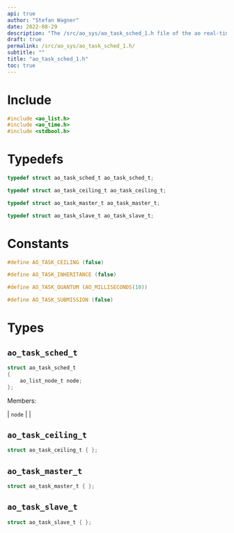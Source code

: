 ```yaml
---
api: true
author: "Stefan Wagner"
date: 2022-08-29
description: "The /src/ao_sys/ao_task_sched_1.h file of the ao real-time operating system."
draft: true
permalink: /src/ao_sys/ao_task_sched_1.h/
subtitle: ""
title: "ao_task_sched_1.h"
toc: true
---
```


# Include

```c
#include <ao_list.h>
#include <ao_time.h>
#include <stdbool.h>
```

# Typedefs

```c
typedef struct ao_task_sched_t ao_task_sched_t;
```

```c
typedef struct ao_task_ceiling_t ao_task_ceiling_t;
```

```c
typedef struct ao_task_master_t ao_task_master_t;
```

```c
typedef struct ao_task_slave_t ao_task_slave_t;
```

# Constants

```c
#define AO_TASK_CEILING (false)
```

```c
#define AO_TASK_INHERITANCE (false)
```

```c
#define AO_TASK_QUANTUM (AO_MILLISECONDS(10))
```

```c
#define AO_TASK_SUBMISSION (false)
```

# Types

## `ao_task_sched_t`

```c
struct ao_task_sched_t
{
    ao_list_node_t node;
};
```

Members:

| `node` | |

## `ao_task_ceiling_t`

```c
struct ao_task_ceiling_t { };
```

## `ao_task_master_t`

```c
struct ao_task_master_t { };
```

## `ao_task_slave_t`

```c
struct ao_task_slave_t { };
```

